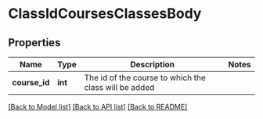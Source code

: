 # ClassIdCoursesClassesBody

## Properties
Name | Type | Description | Notes
------------ | ------------- | ------------- | -------------
**course_id** | **int** | The id of the course to which the class will be added | 

[[Back to Model list]](../README.md#documentation-for-models) [[Back to API list]](../README.md#documentation-for-api-endpoints) [[Back to README]](../README.md)

